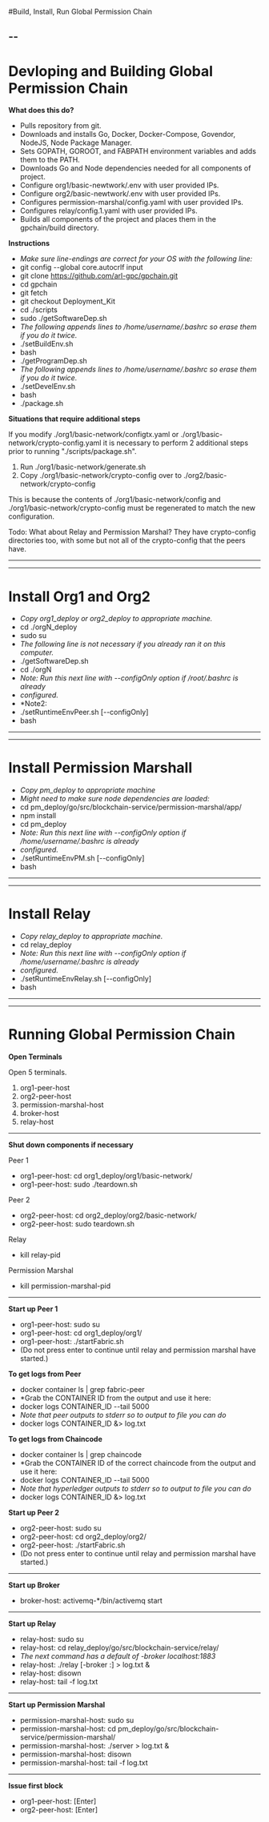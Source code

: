 #Build, Install, Run Global Permission Chain

--
--

# Devloping and Building Global Permission Chain

**What does this do?**

* Pulls repository from git.
* Downloads and installs Go, Docker, Docker-Compose, Govendor, NodeJS, Node Package Manager.
* Sets GOPATH, GOROOT, and FABPATH environment variables and adds them to the PATH.
* Downloads Go and Node dependencies needed for all components of project.
* Configure org1/basic-newtwork/.env with user provided IPs.
* Configure org2/basic-newtwork/.env with user provided IPs.
* Configures permission-marshal/config.yaml with user provided IPs.
* Configures relay/config.1.yaml with user provided IPs.
* Builds all components of the project and places them in the gpchain/build directory.

**Instructions**

* *Make sure line-endings are correct for your OS with the following line:*
* git config --global core.autocrlf input
* git clone https://github.com/arl-gpc/gpchain.git
* cd gpchain
* git fetch
* git checkout Deployment_Kit
* cd ./scripts
* sudo ./getSoftwareDep.sh
* *The following appends lines to /home/username/.bashrc so erase them if you do it twice.*
* ./setBuildEnv.sh
* bash
* ./getProgramDep.sh
* *The following appends lines to /home/username/.bashrc so erase them if you do it twice.*
* ./setDevelEnv.sh
* bash
* ./package.sh

**Situations that require additional steps**

If you modify ./org1/basic-network/configtx.yaml or ./org1/basic-network/crypto-config.yaml it is necessary to perform 2 additional steps prior to running "./scripts/package.sh".

1. Run ./org1/basic-network/generate.sh
2. Copy ./org1/basic-network/crypto-config over to ./org2/basic-network/crypto-config

This is because the contents of ./org1/basic-network/config and ./org1/basic-network/crypto-config must be regenerated to match the new configuration.

Todo: What about Relay and Permission Marshal? They have crypto-config directories too, with some but not all of the crypto-config that the peers have.


---
---

# Install Org1 and Org2

* *Copy org1_deploy or org2_deploy to appropriate machine.*
* cd ./orgN_deploy
* sudo su
* *The following line is not necessary if you already ran it on this computer.*
* ./getSoftwareDep.sh
* cd ./orgN
* *Note: Run this next line with --configOnly option if /root/.bashrc is already*
* *configured.*
* *Note2: 
* ./setRuntimeEnvPeer.sh [--configOnly]
* bash

---
---

# Install Permission Marshall

* *Copy pm_deploy to appropriate machine*
* *Might need to make sure node dependencies are loaded:*
* cd pm_deploy/go/src/blockchain-service/permission-marshal/app/
* npm install
* cd pm_deploy
* *Note: Run this next line with --configOnly option if /home/username/.bashrc is already*
* *configured.*
* ./setRuntimeEnvPM.sh [--configOnly]
* bash

---
---

# Install Relay

* *Copy relay_deploy to appropriate machine.*
* cd relay_deploy
* *Note: Run this next line with --configOnly option if /home/username/.bashrc is already*
* *configured.*
* ./setRuntimeEnvRelay.sh [--configOnly]
* bash

---
---

# Running Global Permission Chain

**Open Terminals**

Open 5 terminals.

1. org1-peer-host
2. org2-peer-host
3. permission-marshal-host
4. broker-host
5. relay-host

---

**Shut down components if necessary**

Peer 1
* org1-peer-host: cd org1_deploy/org1/basic-network/
* org1-peer-host: sudo ./teardown.sh

Peer 2
* org2-peer-host: cd org2_deploy/org2/basic-network/
* org2-peer-host: sudo teardown.sh

Relay
* kill relay-pid

Permission Marshal
* kill permission-marshal-pid

---

**Start up Peer 1**

* org1-peer-host: sudo su
* org1-peer-host: cd org1_deploy/org1/
* org1-peer-host: ./startFabric.sh
* (Do not press enter to continue until relay and permission marshal have started.)

**To get logs from Peer**

* docker container ls | grep fabric-peer
* *Grab the CONTAINER ID from the output and use it here:
* docker logs CONTAINER_ID --tail 5000
* *Note that peer outputs to stderr so to output to file you can do*
* docker logs CONTAINER_ID &> log.txt

**To get logs from Chaincode**

* docker container ls | grep chaincode
* *Grab the CONTAINER ID of the correct chaincode from the output and use it here:
* docker logs CONTAINER_ID --tail 5000
* *Note that hyperledger outputs to stderr so to output to file you can do*
* docker logs CONTAINER_ID &> log.txt

**Start up Peer 2**

* org2-peer-host: sudo su
* org2-peer-host: cd org2_deploy/org2/
* org2-peer-host: ./startFabric.sh
* (Do not press enter to continue until relay and permission marshal have started.)

---

**Start up Broker**

* broker-host: activemq-\*/bin/activemq start

---

**Start up Relay**

* relay-host: sudo su
* relay-host: cd relay_deploy/go/src/blockchain-service/relay/
* *The next command has a default of -broker localhost:1883*
* relay-host: ./relay [-broker <brokerIP>:<brokerPort>] > log.txt &
* relay-host: disown
* relay-host: tail -f log.txt

---

**Start up Permission Marshal**

* permission-marshal-host: sudo su
* permission-marshal-host: cd pm_deploy/go/src/blockchain-service/permission-marshal/
* permission-marshal-host: ./server > log.txt &
* permission-marshal-host: disown
* permission-marshal-host: tail -f log.txt

---

**Issue first block**

* org1-peer-host: [Enter]
* org2-peer-host: [Enter]